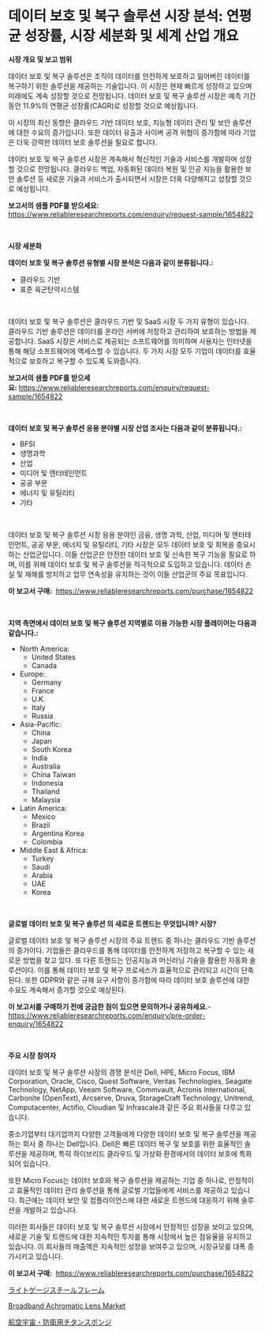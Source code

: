 <p><h1>데이터 보호 및 복구 솔루션 시장 분석: 연평균 성장률, 시장 세분화 및 세계 산업 개요</h1></p><p><strong>시장 개요 및 보고 범위</strong></p>
<p><p>데이터 보호 및 복구 솔루션은 조직이 데이터를 안전하게 보호하고 잃어버린 데이터를 복구하기 위한 솔루션을 제공하는 기술입니다. 이 시장은 현재 빠르게 성장하고 있으며 미래에도 계속 성장할 것으로 전망됩니다. 데이터 보호 및 복구 솔루션 시장은 예측 기간 동안 11.9%의 연평균 성장률(CAGR)로 성장할 것으로 예상됩니다.</p><p>이 시장의 최신 동향은 클라우드 기반 데이터 보호, 지능형 데이터 관리 및 보안 솔루션에 대한 수요의 증가입니다. 또한 데이터 유출과 사이버 공격 위협이 증가함에 따라 기업은 더욱 강력한 데이터 보호 솔루션을 필요로 합니다.</p><p>데이터 보호 및 복구 솔루션 시장은 계속해서 혁신적인 기술과 서비스를 개발하며 성장할 것으로 전망됩니다. 클라우드 백업, 자동화된 데이터 복원 및 인공 지능을 활용한 보안 솔루션 등 새로운 기술과 서비스가 출시되면서 시장은 더욱 다양해지고 성장할 것으로 예상됩니다.</p></p>
<p><strong>보고서의 샘플 PDF를 받으세요:</strong> <a href="https://www.reliableresearchreports.com/enquiry/request-sample/1654822">https://www.reliableresearchreports.com/enquiry/request-sample/1654822</a></p>
<p>&nbsp;</p>
<p><strong>시장 세분화</strong></p>
<p><strong>데이터 보호 및 복구 솔루션 유형별 시장 분석은 다음과 같이 분류됩니다.:</strong></p>
<p><ul><li>클라우드 기반</li><li>표준 육군탄약시스템</li></ul></p>
<p>&nbsp;</p>
<p><p>데이터 보호 및 복구 솔루션은 클라우드 기반 및 SaaS 시장 두 가지 유형이 있습니다. 클라우드 기반 솔루션은 데이터를 온라인 서버에 저장하고 관리하여 보호하는 방법을 제공합니다. SaaS 시장은 서비스로 제공되는 소프트웨어를 의미하며 사용자는 인터넷을 통해 해당 소프트웨어에 액세스할 수 있습니다. 두 가지 시장 모두 기업이 데이터를 효율적으로 보호하고 복구할 수 있도록 도와줍니다.</p></p>
<p><strong>보고서의 샘플 PDF를 받으세요:</strong>&nbsp;<a href="https://www.reliableresearchreports.com/enquiry/request-sample/1654822">https://www.reliableresearchreports.com/enquiry/request-sample/1654822</a></p>
<p>&nbsp;</p>
<p><strong> 데이터 보호 및 복구 솔루션 응용 분야별 시장 산업 조사는 다음과 같이 분류됩니다.:</strong></p>
<p><ul><li>BFSI</li><li>생명과학</li><li>산업</li><li>미디어 및 엔터테인먼트</li><li>공공 부문</li><li>에너지 및 유틸리티</li><li>기타</li></ul></p>
<p>&nbsp;</p>
<p><p>데이터 보호 및 복구 솔루션 시장 응용 분야인 금융, 생명 과학, 산업, 미디어 및 엔터테인먼트, 공공 부문, 에너지 및 유틸리티, 기타 시장은 모두 데이터 보호 및 회복을 중요시하는 산업군입니다. 이들 산업군은 안전한 데이터 보호 및 신속한 복구 기능을 필요로 하며, 이를 위해 데이터 보호 및 복구 솔루션을 적극적으로 도입하고 있습니다. 데이터 손실 및 재해를 방지하고 업무 연속성을 유지하는 것이 이들 산업군의 주요 목표입니다.</p></p>
<p><strong>이 보고서 구매:</strong>&nbsp; <a href="https://www.reliableresearchreports.com/purchase/1654822">https://www.reliableresearchreports.com/purchase/1654822</a></p>
<p>&nbsp;</p>
<p><strong>지역 측면에서 데이터 보호 및 복구 솔루션 지역별로 이용 가능한 시장 플레이어는 다음과 같습니다.:</strong></p>
<p><ul>
    <li>
        North America:
        <ul>
            <li>United States</li>
            <li>Canada</li>
        </ul>
    </li>
    <li>
        Europe:
        <ul>
            <li>Germany</li>
            <li>France</li>
            <li>U.K.</li>
            <li>Italy</li>
            <li>Russia</li>
        </ul>
    </li>
    <li>
        Asia-Pacific:
        <ul>
            <li>China</li>
            <li>Japan</li>
            <li>South Korea</li>
            <li>India</li>
            <li>Australia</li>
            <li>China Taiwan</li>
            <li>Indonesia</li>
            <li>Thailand</li>
            <li>Malaysia</li>
        </ul>
    </li>
    <li>
        Latin America:
        <ul>
            <li>Mexico</li>
            <li>Brazil</li>
            <li>Argentina Korea</li>
            <li>Colombia</li>
        </ul>
    </li>
    <li>
        Middle East & Africa:
        <ul>
            <li>Turkey</li>
            <li>Saudi</li>
            <li>Arabia</li>
            <li>UAE</li>
            <li>Korea</li>
        </ul>
    </li>
    </ul></p>
<p>&nbsp;</p>
<p><strong>글로벌 데이터 보호 및 복구 솔루션 의 새로운 트렌드는 무엇입니까? 시장?</strong></p>
<p><p>글로벌 데이터 보호 및 복구 솔루션 시장의 주요 트렌드 중 하나는 클라우드 기반 솔루션의 증가이다. 기업들은 클라우드를 통해 데이터를 안전하게 저장하고 복구할 수 있는 새로운 방법을 찾고 있다. 또 다른 트렌드는 인공지능과 머신러닝 기술을 활용한 자동화 솔루션이다. 이를 통해 데이터 보호 및 복구 프로세스가 효율적으로 관리되고 시간이 단축된다. 또한 GDPR와 같은 규제 요구 사항이 증가함에 따라 데이터 보호 솔루션에 대한 수요도 계속해서 증가할 것으로 예상된다.</p></p>
<p><strong>이 보고서를 구매하기 전에 궁금한 점이 있으면 문의하거나 공유하세요.</strong>- <a href="https://www.reliableresearchreports.com/enquiry/pre-order-enquiry/1654822">https://www.reliableresearchreports.com/enquiry/pre-order-enquiry/1654822</a></p>
<p>&nbsp;</p>
<p><strong>주요 시장 참여자</strong></p>
<p><p>데이터 보호 및 복구 솔루션 시장의 경쟁 분석은 Dell, HPE, Micro Focus, IBM Corporation, Oracle, Cisco, Quest Software, Veritas Technologies, Seagate Technology, NetApp, Veeam Software, Commvault, Acronis International, Carbonite (OpenText), Arcserve, Druva, StorageCraft Technology, Unitrend, Computacenter, Actifio, Cloudian 및 Infrascale과 같은 주요 회사들을 다루고 있습니다.</p><p>중소기업부터 대기업까지 다양한 고객들에게 다양한 데이터 보호 및 복구 솔루션을 제공하는 회사 중 하나는 Dell입니다. Dell은 빠른 데이터 복구 및 보호를 위한 효율적인 솔루션을 제공하며, 특히 하이브리드 클라우드 및 가상화 환경에서의 데이터 보호에 특화되어 있습니다.</p><p>또한 Micro Focus는 데이터 보호와 복구 솔루션을 제공하는 기업 중 하나로, 안정적이고 효율적인 데이터 관리 솔루션을 통해 글로벌 기업들에게 서비스를 제공하고 있습니다. 최근에는 데이터 보안 및 컴플라이언스에 대한 새로운 트렌드에 대응하기 위해 솔루션을 개발하고 있습니다.</p><p>이러한 회사들은 데이터 보호 및 복구 솔루션 시장에서 안정적인 성장을 보이고 있으며, 새로운 기술 및 트렌드에 대한 지속적인 투자를 통해 시장에서 높은 점유율을 유지하고 있습니다. 이 회사들의 매출액은 지속적인 성장을 보여주고 있으며, 시장규모를 대폭 증가시키고 있습니다.</p></p>
<p><strong>이 보고서 구매:</strong>&nbsp;&nbsp;<a href="https://www.reliableresearchreports.com/purchase/1654822">https://www.reliableresearchreports.com/purchase/1654822</a></p>
<p><p><a href="https://medium.com/@stevencornish04/%E8%BB%BD%E9%87%8F%E3%82%B2%E3%83%BC%E3%82%B8%E9%8B%BC%E3%83%95%E3%83%AC%E3%83%BC%E3%83%A0%E5%B8%82%E5%A0%B4%E8%A6%8F%E6%A8%A1-%E5%B8%82%E5%A0%B4%E5%8B%95%E5%90%91%E3%81%A8%E5%B8%82%E5%A0%B4%E4%BA%88%E6%B8%AC-2024%E5%B9%B4%E3%81%8B%E3%82%892031%E5%B9%B4-55c0ed7d70dd">ライトゲージスチールフレーム</a></p><p><a href="https://github.com/Sinjinluong3e0awx2m195k76/Market-Research-Report-List-1/blob/main/broadband-achromatic-lens-market.md">Broadband Achromatic Lens Market</a></p><p><a href="https://medium.com/@s.guest01/%E8%88%AA%E7%A9%BA%E5%AE%87%E5%AE%99%E3%81%8A%E3%82%88%E3%81%B3%E9%98%B2%E8%A1%9B%E7%94%A8%E3%83%81%E3%82%BF%E3%83%B3%E3%82%B9%E3%83%9D%E3%83%B3%E3%82%B8%E3%81%AE%E5%B8%82%E5%A0%B4%E5%88%86%E6%9E%90-%E3%81%9D%E3%81%AEcagr-%E5%B8%82%E5%A0%B4%E3%82%BB%E3%82%B0%E3%83%A1%E3%83%B3%E3%83%86%E3%83%BC%E3%82%B7%E3%83%A7%E3%83%B3%E3%81%8A%E3%82%88%E3%81%B3%E3%82%B0%E3%83%AD%E3%83%BC%E3%83%90%E3%83%AB%E7%94%A3%E6%A5%AD%E6%A6%82%E8%A6%81-3ac46749a3c0">航空宇宙・防衛用チタンスポンジ</a></p></p>
